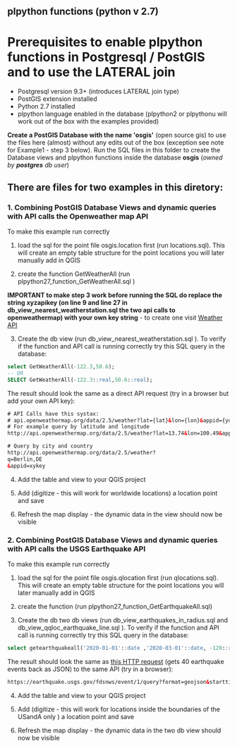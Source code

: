 ## plpython functions (python v 2.7)

# Prerequisites to enable plpython functions in Postgresql / PostGIS and to use the LATERAL join

* Postgresql version 9.3+ (introduces LATERAL join type)
* PostGIS extension installed
* Python 2.7 installed
* plpython language enabled in the database (plpython2 or plpythonu will work out of the box with the examples provided)

**Create a PostGIS Database with the name 'osgis'** (open source gis) to use the files here (almost) without any edits out of the box (exception see note for Example1 - step 3 below).
Run the SQL files in this folder to create the Database views and plpython functions inside the database **osgis** (_owned by **postgres** db user_)

## There are files for two examples in this diretory:

### 1. Combining PostGIS Database Views and dynamic queries with API calls the Openweather map API 

To make this example run correctly

1. load the sql for the point file osgis.location first (run locations.sql). This will create an empty table structure for the point locations you will later manually add in QGIS

2. create the function GetWeatherAll (run plpython27_function_GetWeatherAll.sql )

**IMPORTANT to make step 3 work before running the SQL do replace the string xyzapikey (on line 9 and line 27 in db_view_nearest_weatherstation.sql the two api calls to openweathermap) with your own key string** - to create one visit [Weather API](https://openweathermap.org/api)

3. Create the db view (run db_view_nearest_weatherstation.sql ).  To verify if the function and API call is running correctly try this SQL query in the database: 

```sql
select GetWeatherAll(-122.3,50.6);
-- OR
SELECT GetWeatherAll(-122.3::real,50.6::real);
```
The result should look the same as a direct API request (try in a browser but add your own API key):

```html
# API Calls have this systax:
# api.openweathermap.org/data/2.5/weather?lat={lat}&lon={lon}&appid={your api key}
# For example query by latitude and longitude
http://api.openweathermap.org/data/2.5/weather?lat=13.74&lon=100.49&appid=xykey

# Query by city and country 
http://api.openweathermap.org/data/2.5/weather?
q=Berlin,DE
&appid=xykey
```

4. Add the table and view to your QGIS project

5. Add (digitize - this will work for worldwide locations) a location point and save

6. Refresh the map display - the dynamic data in the view should now be visible


### 2. Combining PostGIS Database Views and dynamic queries with API calls the USGS Earthquake API

To make this example run correctly

1. load the sql for the point file osgis.qlocation first (run qlocations.sql). This will create an empty table structure for the point locations you will later manually add in QGIS

2. create the function (run plpython27_function_GetEarthquakeAll.sql)

3. Create the db two db views (run db_view_earthquakes_in_radius.sql and db_view_qqloc_earthquake_line.sql ). To verify if the function and API call is running correctly try this SQL query in the database: 

```sql
select getearthquakeall('2020-01-01'::date ,'2020-03-01'::date, -120::real, 40::real,200, 1.7)
```
The result should look the same as [this HTTP request](https://earthquake.usgs.gov/fdsnws/event/1/query?format=geojson&starttime=2020-01-01&endtime=2020-03-01&latitude=40&longitude=-120&maxradiuskm=200&minmagnitude=1.7&orderby=magnitude) (gets 40 earthquake events back as JSON) to the same API (try in a browser):

```html
https://earthquake.usgs.gov/fdsnws/event/1/query?format=geojson&starttime=2020-01-01&endtime=2020-03-01&latitude=40&longitude=-120&maxradiuskm=200&minmagnitude=1.7&orderby=magnitude
```

4. Add the table and view to your QGIS project

5. Add (digitize - this will work for locations inside the boundaries of the USandA only ) a location point and save

6. Refresh the map display - the dynamic data in the two db view should now be visible




